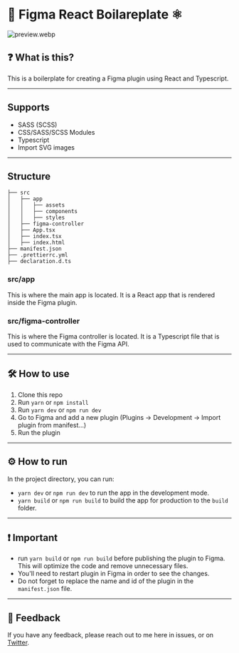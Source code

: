# 🎨 Figma React Boilareplate ⚛️

![preview.webp](https://user-images.githubusercontent.com/18498712/222872587-28fb60ea-9282-48f4-8984-3e80a4b1b140.jpeg)

## ❓ What is this?

This is a boilerplate for creating a Figma plugin using React and Typescript.

---

## Supports

- SASS (SCSS)
- CSS/SASS/SCSS Modules
- Typescript
- Import SVG images

---

## Structure

```
├── src
│   ├── app
│   │   ├── assets
│   │   ├── components
│   │   ├── styles
│   ├── figma-controller
│   ├── App.tsx
│   ├── index.tsx
│   ├── index.html
├── manifest.json
├── .prettierrc.yml
├── declaration.d.ts
```

### src/app

This is where the main app is located. It is a React app that is rendered inside the Figma plugin.

### src/figma-controller

This is where the Figma controller is located. It is a Typescript file that is used to communicate with the Figma API.


---

## 🛠️ How to use

1. Clone this repo
2. Run `yarn` or `npm install`
3. Run `yarn dev` or `npm run dev`
4. Go to Figma and add a new plugin (Plugins -> Development -> Import plugin from manifest…)
5. Run the plugin

---
   
## ⚙️ How to run

In the project directory, you can run:
- `yarn dev` or `npm run dev` to run the app in the development mode.
- `yarn build` or `npm run build` to build the app for production to the `build` folder.

---

## ❗ Important

- run `yarn build` or `npm run build` before publishing the plugin to Figma. This will optimize the code and remove unnecessary files.
- You'll need to restart plugin in Figma in order to see the changes.
- Do not forget to replace the name and id of the plugin in the `manifest.json` file.

---

## 📣 Feedback

If you have any feedback, please reach out to me here in issues, or on [Twitter](https://twitter.com/PaveILaptev).